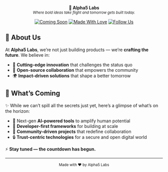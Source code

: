 <div align="center">
<!--   <img src="./Alpha5-logo.png" alt="Alpha5 Labs Logo" width="200"/> -->

  **🚀 Alpha5 Labs**<br><sub>*Where bold ideas take flight and tomorrow gets built today.*</sub><br>

  [![Coming Soon](https://img.shields.io/badge/🚀-Coming%20Soon-ff69b4?style=flat-square)](#)
  [![Made With Love](https://img.shields.io/badge/Made%20with-❤️%20in%20India-orange?style=flat-square)](#)
  [![Follow Us](https://img.shields.io/badge/Follow-Our%20Journey-0077b5?style=flat-square)](#)
</div>

## 🌌 About Us
At **Alpha5 Labs**, we’re not just building products — we’re **crafting the future**. We believe in:

- 🧬 **Cutting-edge innovation** that challenges the status quo
- 🎯 **Open-source collaboration** that empowers the community
- 🌍 **Impact-driven solutions** that shape a better tomorrow

## 🔮 What’s Coming
✨ While we can’t spill all the secrets just yet, here’s a glimpse of what’s on the horizon:

- 🚀 Next-gen **AI-powered tools** to amplify human potential
- 🔧 **Developer-first frameworks** for building at scale
- 🌟 **Community-driven projects** that redefine collaboration
- 🔒 **Trust-centric technologies** for a secure and open digital world

⚡ **Stay tuned — the countdown has begun.**

---

<div align="center">
  <sub>Made with ❤️ by Alpha5 Labs</sub>
</div>
